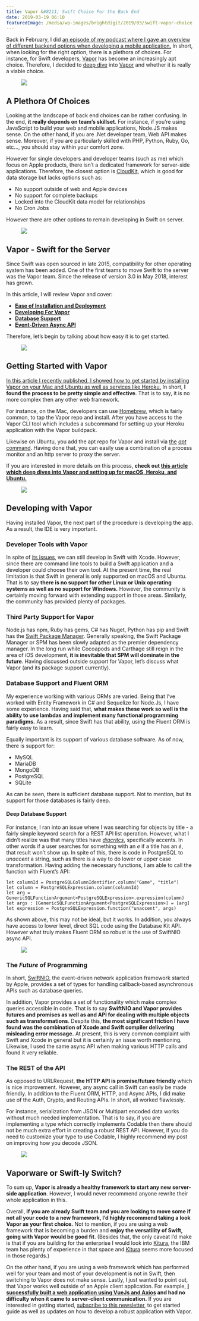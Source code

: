 ```yaml
---
title: Vapor &#8211; Swift Choice For the Back End
date: 2019-03-19 06:10
featuredImage: /media/wp-images/brightdigit/2019/03/swift-vapor-choice.jpg
---
```

Back in February, I did [an episode of my podcast where I gave an
overview of different backend options when developing a mobile
application.](https://share.transistor.fm/s/ffcb9fc1?utm_source=learning-swift&utm_medium=web)
In short, when looking for the right option, there is a plethora of
choices. For instance, for Swift developers,
[Vapor](https://vapor.codes) has become an increasingly apt choice.
Therefore, I decided to [deep
dive](https://learningswift.brightdigit.com/vapor-heroku-ubuntu-setup-deploy/?utm_medium=web&utm_source=learning-swift)
into [Vapor](https://vapor.codes) and whether it is really a viable
choice.

<figure>
<img src="https://learningswift.brightdigit.com/wp-content/uploads/sites/2/2019/03/jared-murray-974070-unsplash-e1552938209336-1024x512.jpg" class="wp-image-1590" />
</figure>

## A Plethora Of Choices

Looking at the landscape of back end choices can be rather confusing. In
the end, **it really depends on team’s skillset**. For instance, if
you’re using JavaScript to build your web and mobile applications,
Node.JS makes sense. On the other hand, if you are .Net developer team,
Web API makes sense. Moreover, if you are particularly skilled with PHP,
Python, Ruby, Go, etc..., you should stay within your comfort zone.

However for single developers and developer teams (such as me) which
focus on Apple products, there isn’t a dedicated framework for
server-side applications. Therefore, the closest option is
[CloudKit](https://developer.apple.com/icloud/cloudkit/), which is good
for data storage but lacks options such as:

-   No support outside of web and Apple devices
-   No support for complete backups
-   Locked into the CloudKit data model for relationships
-   No Cron Jobs

However there are other options to remain developing in Swift on server.

<figure>
<img src="/media/wp-images/brightdigit/2019/03/wordmark-horizontal-1024x271.png" class="wp-image-1553" />
</figure>

## Vapor - Swift for the Server

Since Swift was open sourced in late 2015, compatibility for other
operating system has been added. One of the first teams to move Swift to
the server was the Vapor team. Since the release of version 3.0 in May
2018, interest has grown.

In this article, I will review Vapor and cover:

-   **[Ease of Installation and Deployment](#getting-started)**
-   **[Developing For Vapor](#developing)**
-   **[Database Support](#database-support)**
-   **[Event-Driven Async API](#event-driven)**

Therefore, let’s begin by talking about how easy it is to get started.

<figure>
<img src="/media/wp-images/learningswift/sites/2/2019/03/getting-things-setup.jpg?fit=1024%2C512&amp;ssl=1" class="wp-image-1555" />
</figure>

## Getting Started with Vapor

[In this article I recently published, I showed how to get started by
installing Vapor on your Mac and Ubuntu as well as services like
Heroku.](https://learningswift.brightdigit.com/vapor-heroku-ubuntu-setup-deploy/?utm_medium=web&utm_source=learning-swift)
In short, **I found the process to be pretty simple and effective**.
That is to say, it is no more complex then any other web framework.

For instance, on the Mac, developers can use
[Homebrew](https://brew.sh), which is fairly common, to tap the Vapor
repo and install. After you have access to the Vapor CLI tool which
includes a subcommand for setting up your Heroku application with the
Vapor buildpack.

Likewise on Ubuntu, you add the apt repo for Vapor and install via
[the](https://help.ubuntu.com/lts/serverguide/apt.html.en)
*[apt](https://help.ubuntu.com/lts/serverguide/apt.html.en)*
[command](https://help.ubuntu.com/lts/serverguide/apt.html.en). Having
done that, you can easily use a combination of a process monitor and an
http server to proxy the server.

If you are interested in more details on this process, **check out [this
article which deep dives into Vapor and setting up for macOS, Heroku,
and
Ubuntu.](https://learningswift.brightdigit.com/vapor-heroku-ubuntu-setup-deploy/?utm_medium=web&utm_source=learning-swift)**

<figure>
<img src="/media/wp-images/brightdigit/2019/03/developer-tools-1024x512.jpg" class="wp-image-1557" />
</figure>

## Developing with Vapor

Having installed Vapor, the next part of the procedure is developing the
app. As a result, the IDE is very important.

### Developer Tools with Vapor

In spite of [its issues](#Xcode-issues), we can still develop in Swift
with Xcode. However, since there are command line tools to build a Swift
application and a developer could choose their own tool. At the present
time, the real limitation is that Swift in general is only supported on
macOS and Ubuntu. That is to say **there is no support for other Linux
or Unix operating systems as well as no support for Windows.** However,
the community is certainly moving forward with extending support in
those areas. Similarly, the community has provided plenty of packages.

### Third Party Support for Vapor

Node.js has npm, Ruby has gems, C\# has Nuget, Python has pip and Swift
has the [Swift Package Manager](https://swift.org/package-manager/).
Generally speaking, the Swift Package Manager or SPM has been slowly
adapted as the premier dependency manager. In the long run while
Cocoapods and Carthage still reign in the area of iOS development, **it
is inevitable that SPM will dominate in the future**. Having discussed
outside support for Vapor, let’s discuss what Vapor (and its package
support currently).

### Database Support and Fluent ORM

My experience working with various ORMs are varied. Being that I’ve
worked with Entity Framework in C\# and Sequelize for Node.Js, I have
some experience. Having said that, **what makes these work so well is
the ability to use lambdas and implement many functional programming
paradigms.** As a result, since Swift has that ability, using the Fluent
ORM is fairly easy to learn.

Equally important is its support of various database software. As of
now, there is support for:

-   MySQL
-   MariaDB
-   MongoDB
-   PostgreSQL
-   SQLite

As can be seen, there is sufficient database support. Not to mention,
but its support for those databases is fairly deep.

#### Deep Database Support

For instance, I ran into an issue where I was searching for objects by
title - a fairly simple keyword search for a REST API list operation.
However, what I didn’t realize was that many titles have
[*diacritcs*](https://en.wikipedia.org/wiki/Diacritic), specifically
accents. In other words if a user searches for something with an *e* if
a title has an *é*, that result won’t show up. In spite of this, there
is code in PostgreSQL to *unaccent* a string, such as there is a way to
do lower or upper case transformation. Having adding the necessary
functions, I am able to call the function with Fluent’s API:

    let columnId = PostgreSQLColumnIdentifier.column("Game", "title")
    let column = PostgreSQLExpression.column(columnId)
    let arg = GenericSQLFunctionArgument<PostgreSQLExpression>.expression(column)
    let args : [GenericSQLFunctionArgument<PostgreSQLExpression>] = [arg]
    let expression = PostgreSQLExpression.function("unaccent", args)

As shown above, this may not be ideal, but it works. In addition, you
always have access to lower level, direct SQL code using the Database
Kit API. However what truly makes Fluent ORM so robust is the use of
SwiftNIO async API.

<figure>
<img src="/media/wp-images/brightdigit/2019/03/futures-and-promises-1024x512.jpg" class="wp-image-1559" />
</figure>

### The *Future* of Programming

In short, [SwiftNIO](https://github.com/apple/swift-nio), the
event-driven network application framework started by Apple, provides a
set of types for handling callback-based asynchronous APIs such as
database queries.

<span id="Xcode-issues"></span>

In addition, Vapor provides a set of functionality which make complex
queries accessible in code. That is to say **SwiftNIO and Vapor provides
futures and promises as well as and API for dealing with multiple
objects such as transformations**. Despite this, **the most significant
friction I have found was the combination of Xcode and Swift compiler
delivering misleading error message.** At present, this is very common
complaint with Swift and Xcode in general but it is certainly an issue
worth mentioning. Likewise, I used the same async API when making
various HTTP calls and found it very reliable.

### The REST of the API

As opposed to URLRequest, **the HTTP API is promise/future friendly**
which is nice improvement. However, any async call in Swift can easily
be made friendly. In addition to the Fluent ORM, HTTP, and Async APIs, I
did make use of the Auth, Crypto, and Routing APIs. In short, all worked
flawlessly.

For instance, serialization from JSON or Multipart encoded data works
without much needed implementation. That is to say, if you are
implementing a type which correctly implements Codable then there should
not be much extra effort in creating a robust REST API. However, if you
do need to customize your type to use Codable, I highly recommend my
post on improving how you decode JSON.

<figure>
<img src="/media/wp-images/learningswift/sites/2/2019/03/swift-vapor-choice.jpg?fit=1024%2C512&amp;ssl=1" class="wp-image-1561" />
</figure>

## Vaporware or Swift-ly Switch?

To sum up, **Vapor is already a healthy framework to start any new
server-side application**. However, I would never recommend anyone
rewrite their whole application in this.

Overall, **if you are already Swift team and you are looking to move
some if not all your code to a new framework, I’d highly recommend
taking a look Vapor as your first choice.** Not to mention, if you are
using a web framework that is becoming a burden and **enjoy the
versatility of Swift, going with Vapor would be good fit**. (Besides
that, the only caveat I’d make is that if you are building for the
enterprise I would look into [Kitura](https://www.kitura.io), the IBM
team has plenty of experience in that space and
[Kitura](https://www.kitura.io) seems more focused in those regards.)

On the other hand, if you are using a web framework which has performed
well for your team and most of your development is not in Swift, then
switching to Vapor does not make sense. Lastly, I just wanted to point
out, that Vapor works well outside of an Apple client application. For
example, **[I successfully built a web application using VueJs and
Axios](https://redmushroom.club?utm_medium=web&utm_source=learning-swift)
and had no difficulty when it came to server-client communication.** If
you are interested in getting started, [subscribe to this
newsletter](http://eepurl.com/gk8mp5), to get started guide as well as
updates on how to develop a robust application with Vapor.